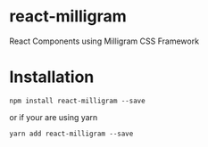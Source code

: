 # react-milligram
React Components using Milligram CSS Framework

# Installation

```npm install react-milligram --save```

or if your are using yarn

```yarn add react-milligram --save```
